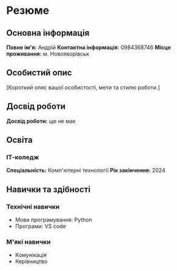 # Резюме

## Основна інформація
**Повне ім'я:** Андрій 
**Контактна інформація:** 0984368746
**Місце проживання:** м. Новояворівськ

## Особистий опис
[Короткий опис вашої особистості, мети та стилю роботи.]

## Досвід роботи
**Досвід роботи:** ще не має


## Освіта
### ІТ-коледж
**Спеціальність:** Комп'ютерні технології
**Рік закінчення:** 2024


## Навички та здібності

### Технічні навички
- Мови програмування: Python
- Програми: VS code

### М'які навички
- Комунікація
- Керівництво

